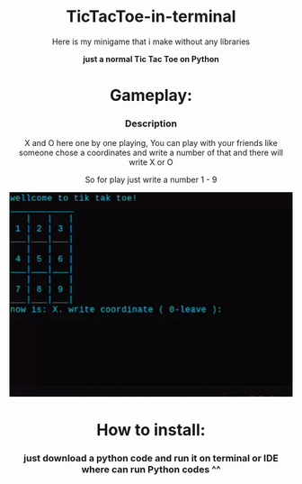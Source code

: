 <div align="center">

# TicTacToe-in-terminal

Here is my minigame that i make without any libraries

<b>just a normal Tic Tac Toe on Python</b>


# Gameplay:
### Description
X and O here one by one playing, You can play with your friends like someone chose a coordinates and write a number of that and there will write X or O 

So for play just write a number 1 - 9

<img src="assets/ezgif-1-3495b86694.gif">

# How to install: 



### just download a python code and run it on terminal or IDE where can run Python codes ^^